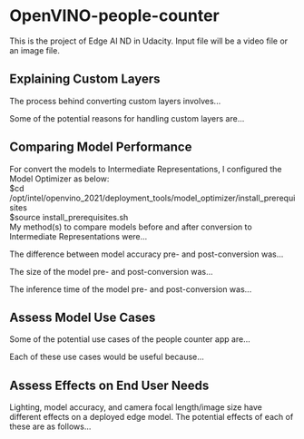 # OpenVINO-people-counter

This is the project of Edge AI ND in Udacity. Input file will be a video file or an image file.

## Explaining Custom Layers

The process behind converting custom layers involves...

Some of the potential reasons for handling custom layers are...

## Comparing Model Performance
For convert the models to Intermediate Representations, I configured the Model Optimizer as below:  
$cd /opt/intel/openvino_2021/deployment_tools/model_optimizer/install_prerequisites  
$source install_prerequisites.sh  
My method(s) to compare models before and after conversion to Intermediate Representations
were...

The difference between model accuracy pre- and post-conversion was...

The size of the model pre- and post-conversion was...

The inference time of the model pre- and post-conversion was...

## Assess Model Use Cases

Some of the potential use cases of the people counter app are...

Each of these use cases would be useful because...

## Assess Effects on End User Needs

Lighting, model accuracy, and camera focal length/image size have different effects on a
deployed edge model. The potential effects of each of these are as follows...


